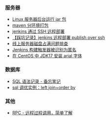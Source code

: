 ### <span id="t0">服务器</span>

- <a href="https://www.yuque.com/shiva/bvds0d/qpehc9" target="_blank">Linux 服务器后台运行 jar 包</a>
- <a href="https://www.yuque.com/shiva/bvds0d/mboezp" target="_blank">maven 分环境打包</a>
- <a href="https://www.yuque.com/shiva/bvds0d/wiu2zz" target="_blank">jenkins 通过 SSH 远程部署</a>
- <a href="https://www.yuque.com/shiva/bvds0d/gkbhn7" target="_blank">【踩坑记录】jenkins 远程部署 publish over ssh</a>
- <a href="https://www.yuque.com/shiva/bvds0d/mnow9r" target="_blank">线上服务器磁盘占满问题排查</a>
- <a href="https://www.yuque.com/shiva/bvds0d/ryms4mfr5hgh67c5" target="_blank">Jenkins 构建触发器被识别为匿名</a>
- <a href="https://www.yuque.com/shiva/bvds0d/glk3z8gbeftrl3qz" target="_blank">在 CentOS 中 JDK17 安装 arial 字体</a>

### <span id="t1">数据库</span>

- <a href="https://www.yuque.com/shiva/bvds0d/pnntzt" target="_blank">SQL 语法记录 - 备忘笔记</a>
- <a href="https://www.yuque.com/shiva/bvds0d/wpnrnz" target="_blank">sql 调优实例：left join+order by</a>

### <span id="t2">其他</span>

- <a href="https://www.yuque.com/shiva/bvds0d/ud2g32" target="_blank">RPC - 远程过程调用，简单了解</a>
